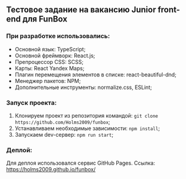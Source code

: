 ## Тестовое задание на вакансию Junior front-end для FunBox

### При разработке использовались:
  * Основной язык: TypeScript;
  * Основной фреймворк: React.js;
  * Препроцессор CSS: SCSS;
  * Карты: React Yandex Maps;
  * Плагин перемещения элементов в списке: react-beautiful-dnd;
  * Менеджер пакетов: NPM;
  * Дополнительные инструменты: normalize.css, ESLint;

### Запуск проекта:
  1. Клонируем проект из репозитория командой: `git clone https://github.com/Holms2009/funbox`;
  2. Устанавливаем необходимые зависимости: `npm install`;
  3. Запускаем dev-сервер: `npm run start`;
### Деплой:
  Для деплоя использовался сервис GitHub Pages.
  Ссылка: https://holms2009.github.io/funbox/
